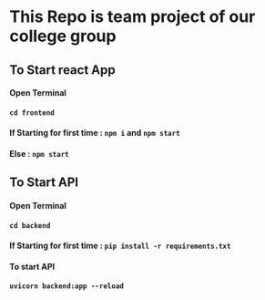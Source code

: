 # This Repo is team project of our college group

## To Start react App
#### Open Terminal

#### `cd frontend`

#### If Starting for first time : `npm i` and  `npm start`

#### Else : `npm start`


## To Start API


#### Open Terminal
#### `cd backend`
#### If Starting for first time : `pip install -r requirements.txt`
#### To start API 
#### `uvicorn backend:app --reload`
